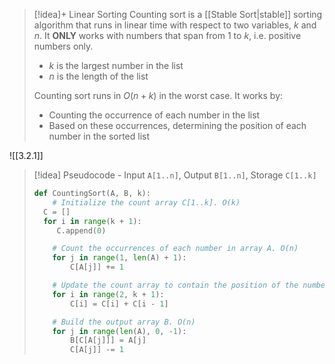 
> [!idea]+ Linear Sorting
> Counting sort is a [[Stable Sort|stable]] sorting algorithm that runs in linear time with respect to two variables, $k$ and $n$. It **ONLY** works with numbers that span from 1 to $k$, i.e. positive numbers only.
> - $k$ is the largest number in the list
> - $n$ is the length of the list
>   
> Counting sort runs in $O(n+k)$ in the worst case. It works by:
> - Counting the occurrence of each number in the list
> - Based on these occurrences, determining the position of each number in the sorted list

![[3.2.1]]

> [!idea] Pseudocode - Input `A[1..n]`, Output `B[1..n]`, Storage `C[1..k]`
> ```python
> def CountingSort(A, B, k):
>     # Initialize the count array C[1..k]. O(k)
> 	C = []
> 	for i in range(k + 1):
> 	   C.append(0)
> 
>     # Count the occurrences of each number in array A. O(n)
>     for j in range(1, len(A) + 1):
>         C[A[j]] += 1
> 
>     # Update the count array to contain the position of the number. O(k)
>     for i in range(2, k + 1):
>         C[i] = C[i] + C[i - 1]
> 
>     # Build the output array B. O(n)
>     for j in range(len(A), 0, -1):
>         B[C[A[j]]] = A[j]
>         C[A[j]] -= 1
> ```

